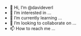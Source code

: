- 👋 Hi, I’m @davideverl
- 👀 I’m interested in ...
- 🌱 I’m currently learning ...
- 💞️ I’m looking to collaborate on ...
- 📫 How to reach me ...

<!---
davideverl/davideverl is a ✨ special ✨ repository because its `README.md` (this file) appears on your GitHub profile.
You can click the Preview link to take a look at your changes.
--->
